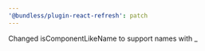 ```yaml
---
'@bundless/plugin-react-refresh': patch
---
```


Changed isComponentLikeName to support names with \_
